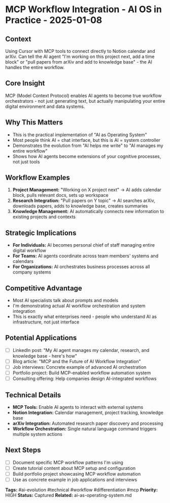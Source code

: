 # MCP Workflow Integration - AI OS in Practice - 2025-01-08

## Context
Using Cursor with MCP tools to connect directly to Notion calendar and arXiv. Can tell the AI agent "I'm working on this project next, add a time block" or "pull papers from arXiv and add to knowledge base" - the AI handles the entire workflow.

## Core Insight
MCP (Model Context Protocol) enables AI agents to become true workflow orchestrators - not just generating text, but actually manipulating your entire digital environment and data systems.

## Why This Matters
- This is the practical implementation of "AI as Operating System"
- Most people think AI = chat interface, but this is AI = system controller
- Demonstrates the evolution from "AI helps me write" to "AI manages my entire workflow"
- Shows how AI agents become extensions of your cognitive processes, not just tools

## Workflow Examples
1. **Project Management:** "Working on X project next" → AI adds calendar block, pulls relevant docs, sets up workspace
2. **Research Integration:** "Pull papers on Y topic" → AI searches arXiv, downloads papers, adds to knowledge base, creates summaries
3. **Knowledge Management:** AI automatically connects new information to existing projects and contexts

## Strategic Implications
- **For Individuals:** AI becomes personal chief of staff managing entire digital workflow
- **For Teams:** AI agents coordinate across team members' systems and calendars
- **For Organizations:** AI orchestrates business processes across all company systems

## Competitive Advantage
- Most AI specialists talk about prompts and models
- I'm demonstrating actual AI workflow orchestration and system integration
- This is exactly what enterprises need - people who understand AI as infrastructure, not just interface

## Potential Applications
- [ ] LinkedIn post: "My AI agent manages my calendar, research, and knowledge base - here's how"
- [ ] Blog article: "MCP and the Future of AI Workflow Integration"
- [ ] Job interviews: Concrete example of advanced AI orchestration
- [ ] Portfolio project: Build MCP-enabled workflow automation system
- [ ] Consulting offering: Help companies design AI-integrated workflows

## Technical Details
- **MCP Tools:** Enable AI agents to interact with external systems
- **Notion Integration:** Calendar management, project tracking, knowledge base
- **arXiv Integration:** Automated research paper discovery and processing
- **Workflow Orchestration:** Single natural language command triggers multiple system actions

## Next Steps
- [ ] Document specific MCP workflow patterns I'm using
- [ ] Create tutorial content about MCP setup and configuration
- [ ] Build portfolio project showcasing MCP workflow automation
- [ ] Use as concrete example in job applications and interviews

**Tags:** #ai-evolution #technical #workflow #differentiation #mcp
**Priority:** HIGH
**Status:** Captured
**Related:** ai-as-operating-system.md
